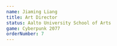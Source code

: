 ```yaml
---
name: Jiaming Liang
title: Art Director
status: Aalto University School of Arts
game: Cyberpunk 2077
orderNumber: 7
---
```

